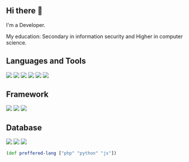 ## Hi there 👋
I'm a Developer.

My education: Secondary in information security and Higher in computer science.

## Languages and Tools

![](https://img.shields.io/badge/PHP-7B68EE?style=for-the-badge&logo=php&logoColor=white)
![](https://img.shields.io/badge/Python-316192?style=for-the-badge&logo=python&logoColor=white)
![](https://img.shields.io/badge/JavaScript-F7DF1E?style=for-the-badge&logo=javascript&logoColor=black)
![](https://img.shields.io/badge/Node.js-006400?style=for-the-badge&logo=node.js&logoColor=white)
![](https://img.shields.io/badge/Docker-007FFF?style=for-the-badge&logo=docker&logoColor=white)
![](https://img.shields.io/badge/GitHub-000000?style=for-the-badge&logo=GitHub&logoColor=white)

## Framework

![](https://img.shields.io/badge/FLASK-00008B?style=for-the-badge&logo=flask&color=008080)
![](https://img.shields.io/badge/FASTAPI-00008B?style=for-the-badge&logo=fastapi&color=white)
![](https://img.shields.io/badge/Express-FF8C00?style=for-the-badge&logo=Express&color=FF8C00)

## Database

![](https://img.shields.io/badge/PostgreSQL-316192?style=for-the-badge&logo=postgresql&logoColor=white)
![](https://img.shields.io/badge/sqlite-191970?style=for-the-badge&logo=sqlite&logocolor=white)
![](https://img.shields.io/badge/mysql-AFEEEE?style=for-the-badge&logo=mysql&color=white)


```clojure
(def preffered-lang ["php" "python" "js"])
```
